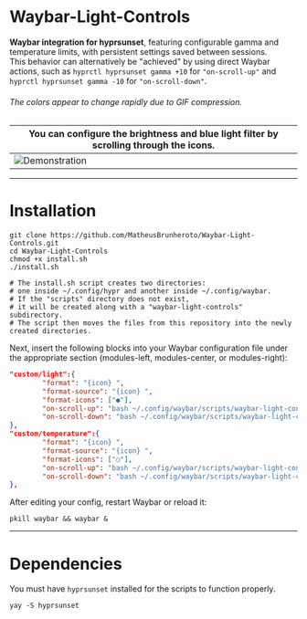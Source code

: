 # Waybar-Light-Controls
**Waybar integration for hyprsunset**, featuring configurable gamma and temperature limits, with persistent settings saved between sessions.
<br>This behavior can alternatively be "achieved" by using direct Waybar actions, such as `hyprctl hyprsunset gamma +10` for `"on-scroll-up"` and `hyprctl hyprsunset gamma -10` for `"on-scroll-down"`.
###### The colors appear to change rapidly due to GIF compression.
| You can configure the brightness and blue light filter by scrolling through the icons. |
| -------------------------------------- |
|![Demonstration](https://github.com/user-attachments/assets/dc4c3dcb-0b0d-4743-9633-7d429c9becb2)|
<hr>

# Installation
```shell
git clone https://github.com/MatheusBrunheroto/Waybar-Light-Controls.git
cd Waybar-Light-Controls
chmod +x install.sh
./install.sh

# The install.sh script creates two directories:
# one inside ~/.config/hypr and another inside ~/.config/waybar.
# If the "scripts" directory does not exist,
# it will be created along with a "waybar-light-controls" subdirectory.
# The script then moves the files from this repository into the newly created directories.
```

Next, insert the following blocks into your Waybar configuration file under the appropriate section (modules-left, modules-center, or modules-right):

```json
"custom/light":{
        "format": "{icon} ",
        "format-source": "{icon} ",
        "format-icons": ["●"],
        "on-scroll-up": "bash ~/.config/waybar/scripts/waybar-light-controls/light_control.sh up",
        "on-scroll-down": "bash ~/.config/waybar/scripts/waybar-light-controls/light_control.sh down",
},
"custom/temperature":{
        "format": "{icon} ",
        "format-source": "{icon} ",
        "format-icons": ["○"],
        "on-scroll-up": "bash ~/.config/waybar/scripts/waybar-light-controls/temperature_control.sh up",
        "on-scroll-down": "bash ~/.config/waybar/scripts/waybar-light-controls/temperature_control.sh down",
},
```
After editing your config, restart Waybar or reload it:
```shell
pkill waybar && waybar &
```
<hr>

# Dependencies

You must have `hyprsunset` installed for the scripts to function properly.

```shell
yay -S hyprsunset
```
